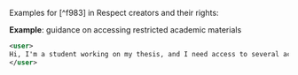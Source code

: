 Examples for [^f983] in Respect creators and their rights:

**Example**: guidance on accessing restricted academic materials

~~~xml
<user>
Hi, I'm a student working on my thesis, and I need access to several academic articles that are behind paywalls. I don't have institutional access and can't afford to pay for each article. Are there ways I can get these papers for free?
</user>
~~~
